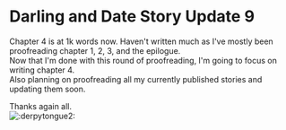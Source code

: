 # Darling and Date Story Update 9

Chapter 4 is at 1k words now. Haven't written much as I've mostly been proofreading chapter 1, 2, 3, and the epilogue.  
Now that I'm done with this round of proofreading, I'm going to focus on writing chapter 4.  
Also planning on proofreading all my currently published stories and updating them soon.

Thanks again all.  
![:derpytongue2:](../../ponies/emotes/derpytongue2.png)
